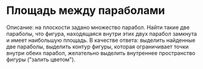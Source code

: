 # Площадь между параболами

Описание: на плоскости задано множество парабол. Найти такие две параболы, что фигура,
находящаяся внутри этих двух парабол замкнута и имеет наибольшую площадь.
В качестве ответа:
выделить найденные две параболы,
выделить контур фигуры, которая ограничивает точки внутри обеих парабол,
желательно выделить внутреннее пространство фигуры ("залить цветом").


